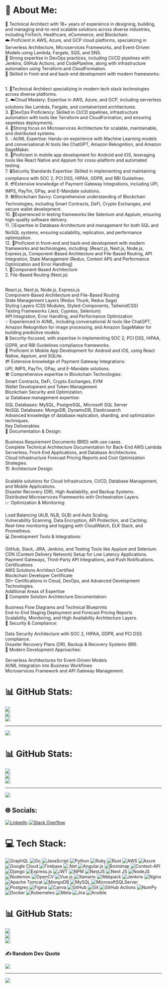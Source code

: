 # 💫 About Me:
🚀 Technical Architect with 18+ years of experience in designing, building, and managing end-to-end scalable solutions across diverse industries, including FinTech, Healthcare, eCommerce, and Blockchain.<br>☁️ Proficient in AWS, Azure, and GCP cloud platforms, specializing in Serverless Architecture, Microservices Frameworks, and Event-Driven Models using Lambda, Fargate, SQS, and SNS.<br>🔧 Strong expertise in DevOps practices, including CI/CD pipelines with Jenkins, GitHub Actions, and CodePipeline, along with infrastructure automation using Terraform and CloudFormation.<br>🌟 Skilled in front-end and back-end development with modern frameworks:<br>

<br>1. 🚀Technical Architect specializing in modern tech stack technologies across diverse platforms.
<br>2. ☁️Cloud Mastery: Expertise in AWS, Azure, and GCP, including serverless solutions like Lambda, Fargate, and containerized architectures.
<br>3. 🔧DevOps Proficiency: Skilled in CI/CD pipelines, infrastructure automation with tools like Terraform and CloudFormation, and ensuring seamless deployments.
<br>4. 🌟Strong focus on Microservices Architecture for scalable, maintainable, and distributed systems.
<br>5. 💡AI/ML Expertise: Hands-on experience with Machine Learning models and conversational AI tools like ChatGPT, Amazon Rekognition, and Amazon SageMaker.
<br>6. 📱Proficient in mobile app development for Android and iOS, leveraging tools like React Native and Appium for cross-platform and automated testing.
<br>7. 🔒Security Standards Expertise: Skilled in implementing and maintaining compliance with SOC 2, PCI DSS, HIPAA, GDPR, and RBI Guidelines.
<br>8. 💳Extensive knowledge of Payment Gateway Integrations, including UPI, IMPS, PayTm, GPay, and E-Mandate solutions.
<br>9. 🛠Blockchain Savvy: Comprehensive understanding of Blockchain Technologies, including Smart Contracts, DeFi, Crypto Exchanges, and secure wallet development.
<br>10. 🧪Experienced in testing frameworks like Selenium and Appium, ensuring high-quality software delivery.
<br>11. 🗄️Expertise in Database Architecture and management for both SQL and NoSQL systems, ensuring scalability, replication, and performance optimization.
<br>12. 🌟Proficient in front-end and back-end development with modern frameworks and technologies, including: [React.js, Next.js, Node.js, Express.js, Component-Based Architecture and File-Based Routing, API Integration, State Management (Redux, Context API) and Performance Optimization and Error Handling]
	<br>1.	🚀Component-Based Architecture
	<br>2.	File-Based Routing (Next.js)



<br>React.js, Next.js, Node.js, Express.js<br>Component-Based Architecture and File-Based Routing<br>State Management Layers (Redux Thunk, Redux Saga)<br>Styling Layers (CSS Modules, Styled-Components, TailwindCSS)<br>Testing Frameworks (Jest, Cypress, Selenium)<br>API Integration, Error Handling, and Performance Optimization<br>💡 Experienced in AI/ML, including conversational AI tools like ChatGPT, Amazon Rekognition for image processing, and Amazon SageMaker for building predictive models.<br>🔒 Security-focused, with expertise in implementing SOC 2, PCI DSS, HIPAA, GDPR, and RBI Guidelines compliance frameworks.<br>📱 Proficient in Mobile App Development for Android and iOS, using React Native, Appium, and SQLite.<br>💳 Extensive knowledge of Payment Gateway Integrations:<br>UPI, IMPS, PayTm, GPay, and E-Mandate solutions.<br>🛠 Comprehensive expertise in Blockchain Technologies:<br>Smart Contracts, DeFi, Crypto Exchanges, EVM<br>Wallet Development and Token Management<br>Blockchain Security and Optimization.<br>📊 Database management expertise:<br>SQL Databases: MySQL, PostgreSQL, Microsoft SQL Server<br>NoSQL Databases: MongoDB, DynamoDB, Elasticsearch<br>Advanced knowledge of database replication, sharding, and optimization techniques.<br>Key Deliverables<br>📄 Documentation & Design:<br><br>Business Requirement Documents (BRD) with use cases.<br>Complete Technical Architecture Documentation for Back-End AWS Lambda Serverless, Front-End Applications, and Database Architectures.<br>Cloud Infrastructure Forecast Pricing Reports and Cost Optimization Strategies.<br>🏗️ Architecture Design:<br><br>Scalable solutions for Cloud Infrastructure, CI/CD, Database Management, and Mobile Applications.<br>Disaster Recovery (DR), High Availability, and Backup Systems.<br>Distributed Microservices Frameworks with Orchestration Layers.<br>📈 Optimization & Monitoring:<br><br>Load Balancing (ALB, NLB, GLB) and Auto Scaling.<br>Vulnerability Scanning, Data Encryption, API Protection, and Caching.<br>Real-time monitoring and logging with CloudWatch, ELK Stack, and Prometheus.<br>💻 Development Tools & Integrations:<br><br>GitHub, Slack, JIRA, Jenkins, and Testing Tools like Appium and Selenium.<br>CDN (Content Delivery Network) Setup for Low Latency Applications.<br>Payment Gateways, Third-Party API Integrations, and Push Notifications.<br>Certifications<br>AWS Solutions Architect Certified<br>Blockchain Developer Certificate<br>30+ Certifications in Cloud, DevOps, and Advanced Development Technologies.<br>Additional Areas of Expertise<br>📂 Complete Solution Architecture Documentation:<br><br>Business Flow Diagrams and Technical Blueprints<br>End-to-End Staging Deployment and Forecast Pricing Reports<br>Scalability, Monitoring, and High Availability Architecture Layers.<br>🔐 Security & Compliance:<br><br>Data Security Architecture with SOC 2, HIPAA, GDPR, and PCI DSS compliance.<br>Disaster Recovery Plans (DR), Backup & Recovery Systems (BR).<br>🔄 Modern Development Approaches:<br><br>Serverless Architectures for Event-Driven Models<br>AI/ML Integration into Business Workflows<br>Microservices Framework and API Gateway Management.<br>

# 📊 GitHub Stats:
![](https://github-readme-stats.vercel.app/api?username=RameshV12309&theme=dark&hide_border=false&include_all_commits=false&count_private=false)<br/>
![](https://github-readme-streak-stats.herokuapp.com/?user=RameshV12309&theme=dark&hide_border=false)<br/>
![](https://github-readme-stats.vercel.app/api/top-langs/?username=RameshV12309&theme=dark&hide_border=false&include_all_commits=false&count_private=false&layout=compact)

---
[![](https://visitcount.itsvg.in/api?id=RameshV12309&icon=0&color=0)](https://visitcount.itsvg.in)

<!-- Proudly created with GPRM ( https://gprm.itsvg.in ) -->
# 📊 GitHub Stats:
![](https://github-readme-stats.vercel.app/api?username=RameshV12309&theme=dark&hide_border=false&include_all_commits=false&count_private=false)<br/>
![](https://github-readme-streak-stats.herokuapp.com/?user=RameshV12309&theme=dark&hide_border=false)<br/>
![](https://github-readme-stats.vercel.app/api/top-langs/?username=RameshV12309&theme=dark&hide_border=false&include_all_commits=false&count_private=false&layout=compact)

---
[![](https://visitcount.itsvg.in/api?id=RameshV12309&icon=0&color=0)](https://visitcount.itsvg.in)

<!-- Proudly created with GPRM ( https://gprm.itsvg.in ) -->


## 🌐 Socials:
[![LinkedIn](https://img.shields.io/badge/LinkedIn-%230077B5.svg?logo=linkedin&logoColor=white)](https://linkedin.com/in/ramesh-v-0a125530) [![Stack Overflow](https://img.shields.io/badge/-Stackoverflow-FE7A16?logo=stack-overflow&logoColor=white)](https://stackoverflow.com/users/28919294) 

# 💻 Tech Stack:
![GraphQL](https://img.shields.io/badge/-GraphQL-E10098?style=for-the-badge&logo=graphql&logoColor=white) ![Go](https://img.shields.io/badge/go-%2300ADD8.svg?style=for-the-badge&logo=go&logoColor=white) ![JavaScript](https://img.shields.io/badge/javascript-%23323330.svg?style=for-the-badge&logo=javascript&logoColor=%23F7DF1E) ![Python](https://img.shields.io/badge/python-3670A0?style=for-the-badge&logo=python&logoColor=ffdd54) ![Ruby](https://img.shields.io/badge/ruby-%23CC342D.svg?style=for-the-badge&logo=ruby&logoColor=white) ![Rust](https://img.shields.io/badge/rust-%23000000.svg?style=for-the-badge&logo=rust&logoColor=white) ![AWS](https://img.shields.io/badge/AWS-%23FF9900.svg?style=for-the-badge&logo=amazon-aws&logoColor=white) ![Azure](https://img.shields.io/badge/azure-%230072C6.svg?style=for-the-badge&logo=microsoftazure&logoColor=white) ![Google Cloud](https://img.shields.io/badge/GoogleCloud-%234285F4.svg?style=for-the-badge&logo=google-cloud&logoColor=white) ![Firebase](https://img.shields.io/badge/firebase-%23039BE5.svg?style=for-the-badge&logo=firebase) ![.Net](https://img.shields.io/badge/.NET-5C2D91?style=for-the-badge&logo=.net&logoColor=white) ![Angular.js](https://img.shields.io/badge/angular.js-%23E23237.svg?style=for-the-badge&logo=angularjs&logoColor=white) ![Bootstrap](https://img.shields.io/badge/bootstrap-%238511FA.svg?style=for-the-badge&logo=bootstrap&logoColor=white) ![Context-API](https://img.shields.io/badge/Context--Api-000000?style=for-the-badge&logo=react) ![Django](https://img.shields.io/badge/django-%23092E20.svg?style=for-the-badge&logo=django&logoColor=white) ![Express.js](https://img.shields.io/badge/express.js-%23404d59.svg?style=for-the-badge&logo=express&logoColor=%2361DAFB) ![JWT](https://img.shields.io/badge/JWT-black?style=for-the-badge&logo=JSON%20web%20tokens) ![NPM](https://img.shields.io/badge/NPM-%23CB3837.svg?style=for-the-badge&logo=npm&logoColor=white) ![NestJS](https://img.shields.io/badge/nestjs-%23E0234E.svg?style=for-the-badge&logo=nestjs&logoColor=white) ![Next JS](https://img.shields.io/badge/Next-black?style=for-the-badge&logo=next.js&logoColor=white) ![NodeJS](https://img.shields.io/badge/node.js-6DA55F?style=for-the-badge&logo=node.js&logoColor=white) ![Nodemon](https://img.shields.io/badge/NODEMON-%23323330.svg?style=for-the-badge&logo=nodemon&logoColor=%BBDEAD) ![OpenCV](https://img.shields.io/badge/opencv-%23white.svg?style=for-the-badge&logo=opencv&logoColor=white) ![Vue.js](https://img.shields.io/badge/vue.js-%2335495e.svg?style=for-the-badge&logo=vuedotjs&logoColor=%234FC08D) ![Xamarin](https://img.shields.io/badge/Xamarin-3199DC?style=for-the-badge&logo=xamarin&logoColor=white) ![Webpack](https://img.shields.io/badge/webpack-%238DD6F9.svg?style=for-the-badge&logo=webpack&logoColor=black) ![Jenkins](https://img.shields.io/badge/jenkins-%232C5263.svg?style=for-the-badge&logo=jenkins&logoColor=white) ![Nginx](https://img.shields.io/badge/nginx-%23009639.svg?style=for-the-badge&logo=nginx&logoColor=white) ![Apache Tomcat](https://img.shields.io/badge/apache%20tomcat-%23F8DC75.svg?style=for-the-badge&logo=apache-tomcat&logoColor=black) ![MongoDB](https://img.shields.io/badge/MongoDB-%234ea94b.svg?style=for-the-badge&logo=mongodb&logoColor=white) ![MySQL](https://img.shields.io/badge/mysql-4479A1.svg?style=for-the-badge&logo=mysql&logoColor=white) ![MicrosoftSQLServer](https://img.shields.io/badge/Microsoft%20SQL%20Server-CC2927?style=for-the-badge&logo=microsoft%20sql%20server&logoColor=white) ![Postgres](https://img.shields.io/badge/postgres-%23316192.svg?style=for-the-badge&logo=postgresql&logoColor=white) ![Figma](https://img.shields.io/badge/figma-%23F24E1E.svg?style=for-the-badge&logo=figma&logoColor=white) ![Canva](https://img.shields.io/badge/Canva-%2300C4CC.svg?style=for-the-badge&logo=Canva&logoColor=white) ![GitHub](https://img.shields.io/badge/github-%23121011.svg?style=for-the-badge&logo=github&logoColor=white) ![Git](https://img.shields.io/badge/git-%23F05033.svg?style=for-the-badge&logo=git&logoColor=white) ![GitHub Actions](https://img.shields.io/badge/github%20actions-%232671E5.svg?style=for-the-badge&logo=githubactions&logoColor=white) ![NumPy](https://img.shields.io/badge/numpy-%23013243.svg?style=for-the-badge&logo=numpy&logoColor=white) ![Docker](https://img.shields.io/badge/docker-%230db7ed.svg?style=for-the-badge&logo=docker&logoColor=white) ![Kubernetes](https://img.shields.io/badge/kubernetes-%23326ce5.svg?style=for-the-badge&logo=kubernetes&logoColor=white) ![Meta](https://img.shields.io/badge/Meta-%230467DF.svg?style=for-the-badge&logo=Meta&logoColor=white) ![Jira](https://img.shields.io/badge/jira-%230A0FFF.svg?style=for-the-badge&logo=jira&logoColor=white) ![Ansible](https://img.shields.io/badge/ansible-%231A1918.svg?style=for-the-badge&logo=ansible&logoColor=white)
# 📊 GitHub Stats:
![](https://github-readme-stats.vercel.app/api?username=RameshV12309&theme=one_dark_pro&hide_border=true&include_all_commits=true&count_private=true)<br/>
![](https://github-readme-streak-stats.herokuapp.com/?user=RameshV12309&theme=one_dark_pro&hide_border=true)<br/>
![](https://github-readme-stats.vercel.app/api/top-langs/?username=RameshV12309&theme=one_dark_pro&hide_border=true&include_all_commits=true&count_private=true&layout=compact)

### ✍️ Random Dev Quote
![](https://quotes-github-readme.vercel.app/api?type=horizontal&theme=radical)

---
[![](https://visitcount.itsvg.in/api?id=RameshV12309&icon=0&color=0)](https://visitcount.itsvg.in)

<!-- Proudly created with GPRM ( https://gprm.itsvg.in ) -->
